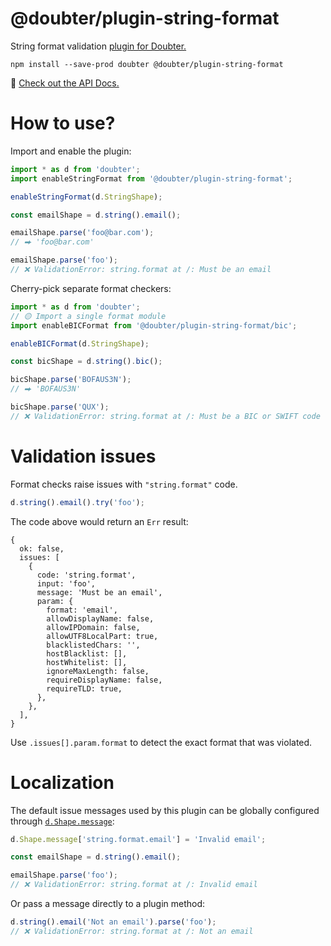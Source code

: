 # @doubter/plugin-string-format

String format validation [plugin for Doubter.](https://github.com/smikhalevski/doubter)

```shell
npm install --save-prod doubter @doubter/plugin-string-format
```

🔎 [Check out the API Docs.](https://smikhalevski.github.io/doubter-plugin-string-format)

# How to use?

Import and enable the plugin:

```ts
import * as d from 'doubter';
import enableStringFormat from '@doubter/plugin-string-format';

enableStringFormat(d.StringShape);

const emailShape = d.string().email();

emailShape.parse('foo@bar.com');
// ⮕ 'foo@bar.com'

emailShape.parse('foo');
// ❌ ValidationError: string.format at /: Must be an email
```

Cherry-pick separate format checkers:

```ts
import * as d from 'doubter';
// 🟡 Import a single format module
import enableBICFormat from '@doubter/plugin-string-format/bic';

enableBICFormat(d.StringShape);

const bicShape = d.string().bic();

bicShape.parse('BOFAUS3N');
// ⮕ 'BOFAUS3N'

bicShape.parse('QUX');
// ❌ ValidationError: string.format at /: Must be a BIC or SWIFT code
```

# Validation issues

Format checks raise issues with `"string.format"` code.

```ts
d.string().email().try('foo');
```

The code above would return an `Err` result:

```json5
{
  ok: false,
  issues: [
    {
      code: 'string.format',
      input: 'foo',
      message: 'Must be an email',
      param: {
        format: 'email',
        allowDisplayName: false,
        allowIPDomain: false,
        allowUTF8LocalPart: true,
        blacklistedChars: '',
        hostBlacklist: [],
        hostWhitelist: [],
        ignoreMaxLength: false,
        requireDisplayName: false,
        requireTLD: true,
      },
    },
  ],
}
```

Use `.issues[].param.format` to detect the exact format that was violated.

# Localization

The default issue messages used by this plugin can be globally configured through
[`d.Shape.message`](https://smikhalevski.github.io/doubter/latest/classes/core.Shape.html#messages):

```ts
d.Shape.message['string.format.email'] = 'Invalid email';

const emailShape = d.string().email();

emailShape.parse('foo');
// ❌ ValidationError: string.format at /: Invalid email
```

Or pass a message directly to a plugin method:

```ts
d.string().email('Not an email').parse('foo');
// ❌ ValidationError: string.format at /: Not an email
```
